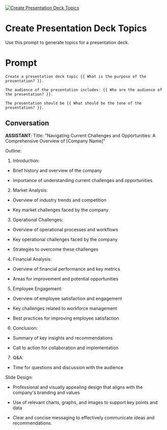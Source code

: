 
[![Create Presentation Deck Topics](https://flow-prompt-covers.s3.us-west-1.amazonaws.com/icon/futuristic/futu_7.png)]()
# Create Presentation Deck Topics 
Use this prompt to generate topics for a presentation deck.

# Prompt

```
Create a presentation deck topic {{ What is the purpose of the presentation? }}. 

The audience of the presentation includes: {{ Who are the audience of the presentation? }}. 

The presentation should be {{ What should be the tone of the presentation? }}.
```

## Conversation

**ASSISTANT**: Title: "Navigating Current Challenges and Opportunities: A Comprehensive Overview of [Company Name]"



Outline:



1. Introduction:

- Brief history and overview of the company

- Importance of understanding current challenges and opportunities



2. Market Analysis:

- Overview of industry trends and competition

- Key market challenges faced by the company



3. Operational Challenges:

- Overview of operational processes and workflows

- Key operational challenges faced by the company

- Strategies to overcome these challenges



4. Financial Analysis:

- Overview of financial performance and key metrics

- Areas for improvement and potential opportunities



5. Employee Engagement:

- Overview of employee satisfaction and engagement

- Key challenges related to workforce management

- Best practices for improving employee satisfaction



6. Conclusion:

- Summary of key insights and recommendations

- Call to action for collaboration and implementation



7. Q&A:

- Time for questions and discussion with the audience



Slide Design:

- Professional and visually appealing design that aligns with the company's branding and values

- Use of relevant charts, graphs, and images to support key points and data

- Clear and concise messaging to effectively communicate ideas and recommendations.


